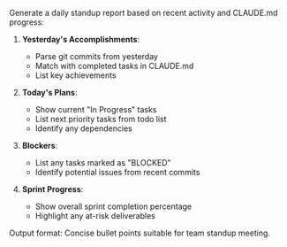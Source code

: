 Generate a daily standup report based on recent activity and CLAUDE.md progress:

1. **Yesterday's Accomplishments**:
   - Parse git commits from yesterday
   - Match with completed tasks in CLAUDE.md
   - List key achievements

2. **Today's Plans**:
   - Show current "In Progress" tasks
   - List next priority tasks from todo list
   - Identify any dependencies

3. **Blockers**:
   - List any tasks marked as "BLOCKED"
   - Identify potential issues from recent commits

4. **Sprint Progress**:
   - Show overall sprint completion percentage
   - Highlight any at-risk deliverables

Output format: Concise bullet points suitable for team standup meeting.
